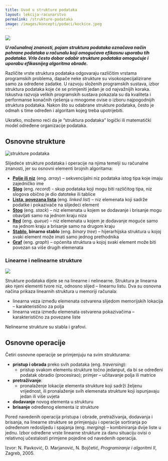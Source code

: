 ```yaml
---
title: Uvod u strukture podataka
layout: lekcija-racunarstvo
permalink: /strukture-podataka
image: /images/koncepti/podaci/kockice.jpeg
---
```


![]({{page.image}})

***U računalnoj znanosti, pojam struktura podataka označava način pohrane podataka u računalu koji omogućava efikasnu uporabu tih podataka. Vrlo često dobar odabir strukture podataka omogućuje i uporabu efikasnijeg algoritma obrade.***

Različite vrste struktura podataka odgovaraju različitim vrstama programskih problema, dapače neke strukture su visokospecijalizirane samo za određene zadatke. U razvoju složenih programskih sustava, izbor struktura podataka koje će
se primjeniti jedan je od najvažnijih koraka. Iskustva razvoja velikih programskih sustava pokazala su da kvaliteta i performanse konačnih rješenja u mnogome ovise o izboru
najpogodnijih struktura podataka. Nakon što su odabrane strukture podataka, često je odmah s time određen i algoritam kojeg treba upotrijebiti.

Ukratko, možemo reći da je “struktura podataka” logički ili matematički model određene organizacije podataka.

## Osnovne strukture

![strukture podataka](/images/koncepti/podaci/strukture-podataka.jpg)

Slijedeće strukture podataka i operacije na njima temelji su računalne znanosti, jer su osnovni elementi brojnih algoritama:

* **[Polje ili niz](/niz)** (eng. *array*) – sekvencijalni niz podataka istog tipa koje imaju zajedničko ime
* **[Slog](/slog)** (eng. *record*) - skup podataka koji mogu biti različitog tipa, niz slogova obično je dio datoteke ili tablice
* **[Lista, povezana lista](/povezana-lista)** (eng. *linked list*) – niz elemenata koji sadrže podatke i pokazivače na slijedeći element
* **[Stog](/stog)** (eng. *stack*) – niz elemenata u kojem se dodavanje i brisanje mogu obavljati samo na jednom kraju niza
* **[Red](/red)** (eng. *queue*) – niz elemenata u kojem je dodavanje moguće samo na jednom kraju a brisanje samo na drugom kraju
* **[Stablo](/stablo), binarno stablo** (eng. *binary tree*) – hijerarhijska struktura u kojoj svaki element može imati samo jednog prethodnika
* **[Graf](/graf)** (eng. *graph*) – općenita struktura u kojoj svaki element može biti povezan sa više drugih elemenata

### Linearne i nelinearne strukture

![](/images/koncepti/podaci/data-structures.jpg)

Strukture podataka dijele se na linearne i nelinearne. Struktura je linearna ako njeni elementi tvore niz, odnosno slijed – linearnu listu. Dva su osnovna načina prikaza linearnih struktura u memoriji računala:
* linearna veza između elemenata ostvarena slijedom memorijskih lokacija – karakteristično za polja
* linearna veza između elemenata ostvarena pokazivačima – karakteristično za povezane liste

Nelinearne strukture su stabla i grafovi.

## Osnovne operacije

Četiri osnovne operacije se primjenjuju na svim strukturama:

* **pristup i obrada** preko svih podataka (eng. *traversing*):
  * pristup svakom elementu strukture točno jedanput, da bi se određeni podatak obradio (procesirao); primjer – učitavanje polja ili matrice
* **pretraživanje**:
  * pronalaženje lokacije elementa strukture koji sadrži željenu vrijednost, ili pronalaženje svih elemenata strukture koji ispunjavaju jedan ili više uvjeta
* **dodavanje** novog elementa u strukturu
* **brisanje** određenog elementa iz strukture

Pored navedenih operacija pristupa i obrade, pretraživanja, dodavanja i brisanja, na linearne strukture se primjenjuju i operacije sortiranja po određenom redoslijedu i spajanja (eng. *merging*) – kombiniranja dvije liste u jednu. Izbor određene vrste linearne strukture za danu situaciju ovisi o relativnoj učestalosti primjene pojedine od navedenih operacija.


Izvor: N. Pavković, D. Marjanović, N. Bojčetić, *Programiranje i algoritmi II*, Zagreb, 2005.

